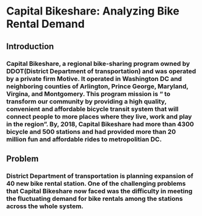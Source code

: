 # Capital Bikeshare: Analyzing Bike Rental Demand

## Introduction

### Capital Bikeshare, a regional bike-sharing program owned by DDOT(District Department of transportation) and was operated by a private firm Motive. It operated in Washington DC and neighboring counties of Arlington, Prince George, Maryland, Virgina, and Montgomery. This program mission is “ to transform our community by providing a high quality, convenient and affordable bicycle transit system that will connect people to more places where they live, work and play in the region”. By, 2018, Capital Bikeshare had more than 4300 bicycle and 500 stations and had provided more than 20 million fun and affordable rides to metropolitian DC.

## Problem

### District Department of transportation is planning expansion of 40 new bike rental station. One of the challenging problems that Capital Bikeshare now faced was the difficulty in meeting the fluctuating demand for bike rentals among the stations across the whole system.
